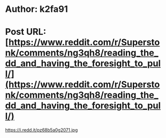 # Author: k2fa91
# Post URL: [https://www.reddit.com/r/Superstonk/comments/ng3qh8/reading_the_dd_and_having_the_foresight_to_pull/](https://www.reddit.com/r/Superstonk/comments/ng3qh8/reading_the_dd_and_having_the_foresight_to_pull/)


https://i.redd.it/pz68b5a0g2071.jpg